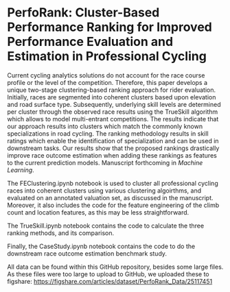 # PerfoRank: Cluster-Based Performance Ranking for Improved Performance Evaluation and Estimation in Professional Cycling

Current cycling analytics solutions do not account for the race course profile or the level of the competition. Therefore, this paper develops a unique two-stage clustering-based ranking approach for rider evaluation. Initially, races are segmented into coherent clusters based upon elevation and road surface type. Subsequently, underlying skill levels are determined per cluster through the observed race results using the TrueSkill algorithm which allows to model multi-entrant competitions. The results indicate that our approach results into clusters which match the commonly known specializations in road cycling. The ranking methodology results in skill ratings which enable the identification of specialization and can be used in downstream tasks. Our results show that the proposed rankings drastically improve race outcome estimation when adding these rankings as features to the current prediction models. Manuscript forthcoming in *Machine Learning*.

The FEClustering.ipynb notebook is used to cluster all professional cycling races into coherent clusters using various clustering algoirthms, and evaluated on an annotated valuation set, as discussed in the manuscript. Moreover, it also includes the code for the feature engineering of the climb count and location features, as this may be less straightforward.

The TrueSkill.ipynb notebook contains the code to calculate the three ranking methods, and its comparison.

Finally, the CaseStudy.ipynb notebook contains the code to do the downstream race outcome estimation benchmark study.

All data can be found within this GitHub repository, besides some large files. As these files were too large to upload to GitHub, we uploaded these to figshare: https://figshare.com/articles/dataset/PerfoRank_Data/25117451 
